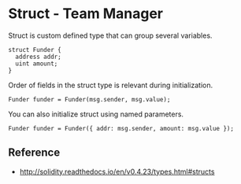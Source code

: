 # Struct - Team Manager

Struct is custom defined type that can group several variables.

```
struct Funder {
  address addr;
  uint amount;
}
```

Order of fields in the struct type is relevant during initialization.

```
Funder funder = Funder(msg.sender, msg.value);
```

You can also initialize struct using named parameters.

```
Funder funder = Funder({ addr: msg.sender, amount: msg.value });
```

## Reference

* http://solidity.readthedocs.io/en/v0.4.23/types.html#structs
